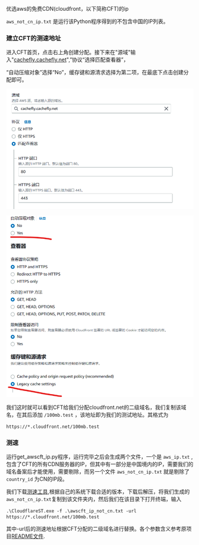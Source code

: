 优选aws的免费CDN(cloudfront，以下简称CFT)的ip

`aws_not_cn_ip.txt` 是运行该Python程序得到的不包含中国的IP列表。

### 建立CFT的测速地址

进入CFT首页，点击右上角创建分配。接下来在"源域"输入"[cachefly.cachefly.net](https://www.youtube.com/redirect?event=video_description&redir_token=QUFFLUhqbW5QZ0w0aDZMUGF0eHRnQU5jX2tHd0Ztc3RCZ3xBQ3Jtc0ttdmU5OWd1Zk9IbzBwMFBaV0hDRUh6X2wxS3lTcUt4c1FDWWRpV1Z3SWxTRm1GNXFiODJ1T2ZDamVxYTBHOEpwX2NYS25yR1Y0MnpMUVNhN2pFNkZrQURSMUxCRDE5eThHS1lNc3BsSTd6UGRobmxGZw&q=https%3A%2F%2Fcachefly.cachefly.net%2F100mb.test&v=MHFYRRo1Q8E)",”协议“选择匹配查看器”，

“自动压缩对象”选择“No”，缓存键和源清求选择为第二项，在最底下点击创建分配即可。

![1676356971818](image/README/1676356971818.png)

![1676357005399](image/README/1676357005399.png)

我们这时就可以看到CFT给我们分配cloudfront.net的二级域名，我们复制该域名，在其后添加 `/100mb.test` ，该地址即为我们的测试地址。其格式为

```
https://*.cloudfront.net/100mb.test
```

### 测速

运行get_awscft_ip.py程序，运行完毕之后会生成两个文件，一个是 `aws_ip.txt` ,包含了CFT的所有CDN服务器的IP，但其中有一部分是中国境内的IP，需要我们的域名备案后才能使用，需要剔除，而另一个文件 `aws_not_cn_ip.txt` 就是剔除了 `country_id` 为CN的IP段。

我们下载[测速工具](https://github.com/XIU2/CloudflareSpeedTest/releases/tag/v2.2.2),根据自己的系统下载合适的版本，下载后解压，将我们生成的 `aws_not_cn_ip.txt`复制到该文件夹内，然后我们在该目录下打开终端，输入

```
.\CloudflareST.exe -f .\awscft_ip_not_cn.txt -url https://*.cloudfront.net/100mb.test 
```

其中-url后的测速地址根据CFT分配的二级域名进行替换。各个参数含义参考原项目[README文件](https://github.com/XIU2/CloudflareSpeedTest#-%E8%BF%9B%E9%98%B6%E4%BD%BF%E7%94%A8).
